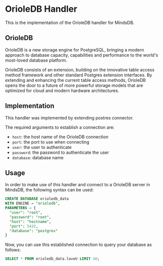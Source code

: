 # OrioleDB Handler

This is the implementation of the OrioleDB handler for MindsDB.

## OrioleDB
OrioleDB is a new storage engine for PostgreSQL, bringing a modern approach to database capacity, capabilities and performance to the world's most-loved database platform.

OrioleDB consists of an extension, building on the innovative table access method framework and other standard Postgres extension interfaces. By extending and enhancing the current table access methods, OrioleDB opens the door to a future of more powerful storage models that are optimized for cloud and modern hardware architectures.
## Implementation

This handler was implemented by extending postres connector.

The required arguments to establish a connection are:

* `host`: the host name of the OrioleDB connection 
* `port`: the port to use when connecting 
* `user`: the user to authenticate 
* `password`: the password to authenticate the user
* `database`: database name

## Usage

In order to make use of this handler and connect to a OrioleDB server in MindsDB, the following syntax can be used:

```sql
CREATE DATABASE orioledb_data
WITH ENGINE = "orioledb",
PARAMETERS = { 
  "user": "root",
  "password": "root",
  "host": "hostname",
  "port": 5432,
  "database": "postgres"
}
```

Now, you can use this established connection to query your database as follows:

```sql
SELECT * FROM orioledb_data.loveU LIMIT 10;
```